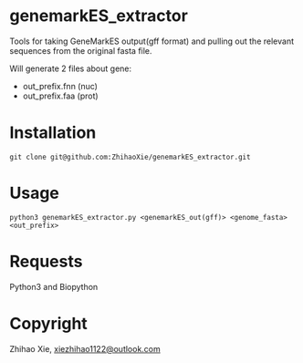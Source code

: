 # genemarkES\_extractor

Tools for taking GeneMarkES output(gff format) and pulling out the relevant sequences from the original fasta file. 

Will generate 2 files about gene:

+ out_prefix.fnn (nuc)
+ out_prefix.faa (prot)


# Installation

`git clone git@github.com:ZhihaoXie/genemarkES_extractor.git`


# Usage

```
python3 genemarkES_extractor.py <genemarkES_out(gff)> <genome_fasta> <out_prefix>
```

# Requests

Python3 and Biopython


# Copyright

Zhihao Xie, xiezhihao1122@outlook.com
